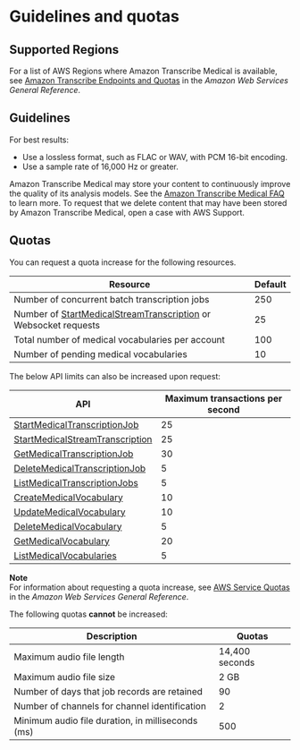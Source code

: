 # Guidelines and quotas<a name="limits-med-guidelines"></a>

## Supported Regions<a name="transcribe-regions"></a>

For a list of AWS Regions where Amazon Transcribe Medical is available, see [Amazon Transcribe Endpoints and Quotas](https://docs.aws.amazon.com/general/latest/gr/transcribe-medical.html#transcribe_region) in the *Amazon Web Services General Reference*\.

## Guidelines<a name="guidelines-med"></a>

For best results:
+ Use a lossless format, such as FLAC or WAV, with PCM 16\-bit encoding\.
+ Use a sample rate of 16,000 Hz or greater\.

Amazon Transcribe Medical may store your content to continuously improve the quality of its analysis models\. See the [Amazon Transcribe Medical FAQ](http://aws.amazon.com/transcribe/faqs/) to learn more\. To request that we delete content that may have been stored by Amazon Transcribe Medical, open a case with AWS Support\.

## Quotas<a name="limits-med"></a>

You can request a quota increase for the following resources\.


| Resource | Default | 
| --- | --- | 
| Number of concurrent batch transcription jobs | 250 | 
| Number of [StartMedicalStreamTranscription](API_streaming_StartMedicalStreamTranscription.md) or Websocket requests | 25 | 
| Total number of medical vocabularies per account | 100 | 
| Number of pending medical vocabularies | 10 | 

The below API limits can also be increased upon request:


| API | Maximum transactions per second | 
| --- | --- | 
| [StartMedicalTranscriptionJob](API_StartMedicalTranscriptionJob.md) | 25 | 
| [StartMedicalStreamTranscription](API_streaming_StartMedicalStreamTranscription.md) | 25 | 
| [GetMedicalTranscriptionJob](API_GetMedicalTranscriptionJob.md) | 30 | 
| [DeleteMedicalTranscriptionJob](API_DeleteMedicalTranscriptionJob.md) | 5 | 
| [ListMedicalTranscriptionJobs](API_ListMedicalTranscriptionJobs.md) | 5 | 
| [CreateMedicalVocabulary](API_CreateMedicalVocabulary.md) | 10 | 
| [UpdateMedicalVocabulary](API_UpdateMedicalVocabulary.md) | 10 | 
| [DeleteMedicalVocabulary](API_DeleteMedicalVocabulary.md) | 5 | 
| [GetMedicalVocabulary](API_GetMedicalVocabulary.md) | 20 | 
| [ListMedicalVocabularies](API_ListMedicalVocabularies.md) | 5 | 

**Note**  
For information about requesting a quota increase, see [AWS Service Quotas](https://docs.aws.amazon.com/general/latest/gr/aws_service_limits.html) in the *Amazon Web Services General Reference*\.

The following quotas **cannot** be increased:


| Description | Quotas | 
| --- | --- | 
| Maximum audio file length | 14,400 seconds | 
| Maximum audio file size | 2 GB | 
| Number of days that job records are retained | 90 | 
| Number of channels for channel identification | 2 | 
| Minimum audio file duration, in milliseconds \(ms\) | 500 | 